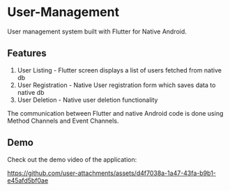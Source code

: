 # User-Management
User management system built with Flutter for Native Android.

## Features
1. User Listing - Flutter screen displays a list of users fetched from native db
2. User Registration - Native User registration form which saves data to native db
3. User Deletion - Native user deletion functionality

The communication between Flutter and native Android code is done using Method Channels and Event Channels.

## Demo
Check out the demo video of the application:

https://github.com/user-attachments/assets/d4f7038a-1a47-43fa-b9b1-e45afd5bf0ae
